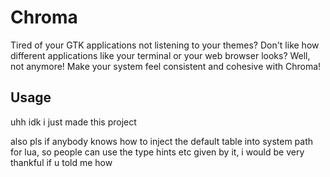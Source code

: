 # Chroma

Tired of your GTK applications not listening to your themes? Don't like how different applications like your terminal or your web browser looks? Well, not anymore! Make your system feel consistent and cohesive with Chroma!

## Usage

uhh idk i just made this project

also pls if anybody knows how to inject the default table into system path for lua, so people can use the type hints etc given by it, i would be very thankful if u told me how
